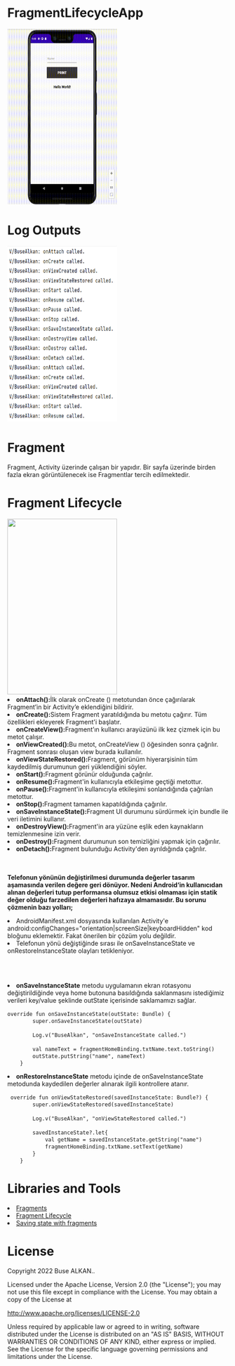 # FragmentLifecycleApp
<img  height="400" width="250" src="https://raw.githubusercontent.com/FMSSBilisimAndroid/buse_alkan_odev3/main/buse_alkan_odev3_lifecycle/screens/lifecycle.gif"/>

# Log Outputs
<img  height="400" width="250" src="https://raw.githubusercontent.com/FMSSBilisimAndroid/buse_alkan_odev3/main/buse_alkan_odev3_lifecycle/screens/lifecycleLog.png"/>

# Fragment
<p>Fragment, Activity üzerinde çalışan bir yapıdır. Bir sayfa üzerinde birden fazla ekran görüntülenecek ise Fragmentlar tercih edilmektedir.

# Fragment Lifecycle
<img  height="400" width="250" src="https://raw.githubusercontent.com/FMSSBilisimAndroid/buse_alkan_odev3/buse_alkan_odev3_lifecycle/screens/fragment-view-lifecycle.png"/>
<li><b>onAttach():</b>İlk olarak onCreate () metotundan önce çağırılarak Fragment’in bir Activity’e eklendiğini bildirir.</li>
  
<li><b>onCreate():</b>Sistem Fragment yaratıldığında bu metotu çağırır. Tüm özellikleri ekleyerek Fragment'i başlatır.</li>
  
<li><b>onCreateView():</b>Fragment’ın kullanıcı arayüzünü ilk kez çizmek için bu metot çalışır.</li>
  
<li><b>onViewCreated():</b>Bu metot, onCreateView () öğesinden sonra çağrılır. Fragment sonrası 
oluşan view burada kullanılır.
</li>
  
<li><b>onViewStateRestored():</b>Fragment, görünüm hiyerarşisinin tüm kaydedilmiş durumunun geri yüklendiğini söyler.</li>
  
<li><b>onStart():</b>Fragment görünür olduğunda çağrılır.</li>
  
<li><b>onResume():</b>Fragment'in kullanıcıyla etkileşime geçtiği metottur.</li>
  
<li><b>onPause():</b>Fragment'in kullanıcıyla etkileşimi sonlandığında çağrılan metottur.</li>
  
<li><b>onStop():</b>Fragment tamamen kapatıldığında çağırılır.</li>
  
<li><b>onSaveInstanceState():</b>Fragment UI durumunu sürdürmek için bundle ile veri iletimini kullanır.</li>
   
<li><b>onDestroyView():</b>Fragment'in ara yüzüne eşlik eden kaynakların temizlenmesine izin verir.</li>

<li><b>onDestroy():</b>Fragment durumunun son temizliğini yapmak için çağırılır.</li>
  
<li><b>onDetach():</b>Fragment bulunduğu Activity'den ayrıldığında çağrılır.</li>
<br/><br/>
<p><b>Telefonun yönünün değiştirilmesi durumunda değerler tasarım aşamasında verilen değere geri dönüyor. Nedeni Android‘in kullanıcıdan alınan değerleri tutup performansa olumsuz etkisi olmaması için statik değer olduğu farzedilen değerleri hafızaya almamasıdır. Bu sorunu çözmenin bazı yolları;</b></p>

<li>AndroidManifest.xml dosyasında kullanılan Activity'e android:configChanges="orientation|screenSize|keyboardHidden" kod bloğunu eklemektir. Fakat önerilen bir çözüm yolu değildir.</li>

<li>Telefonun yönü değiştiğinde sırası ile onSaveInstanceState ve onRestoreInstanceState olayları tetikleniyor.</li>

<br/><br/>
<li><b>onSaveInstanceState</b> metodu uygulamanın ekran rotasyonu değiştirildiğinde veya home butonuna basıldığında saklanmasını istediğimiz verileri key/value şeklinde outState içerisinde saklamamızı sağlar.</li>

```
override fun onSaveInstanceState(outState: Bundle) {
        super.onSaveInstanceState(outState)

        Log.v("BuseAlkan", "onSaveInstanceState called.")

        val nameText = fragmentHomeBinding.txtName.text.toString()
        outState.putString("name", nameText)
    }
```
 
<li><b>onRestoreInstanceState</b> metodu içinde de onSaveInstanceState metodunda kaydedilen değerler alınarak ilgili kontrollere atanır.</li>
 
```
 override fun onViewStateRestored(savedInstanceState: Bundle?) {
        super.onViewStateRestored(savedInstanceState)

        Log.v("BuseAlkan", "onViewStateRestored called.")

        savedInstanceState?.let{
            val getName = savedInstanceState.getString("name")
            fragmentHomeBinding.txtName.setText(getName)
        }
    }
```

# Libraries and Tools 
<li><a href="https://developer.android.com/guide/fragments">Fragments</a></li> 
<li><a href="https://developer.android.com/guide/fragments/lifecycle">Fragment Lifecycle</a></li>
<li><a href="https://developer.android.com/guide/fragments/saving-state">Saving state with fragments </a></li>

  
# License
Copyright 2022 Buse ALKAN..

Licensed under the Apache License, Version 2.0 (the "License");
you may not use this file except in compliance with the License.
You may obtain a copy of the License at

   http://www.apache.org/licenses/LICENSE-2.0

Unless required by applicable law or agreed to in writing, software
distributed under the License is distributed on an "AS IS" BASIS,
WITHOUT WARRANTIES OR CONDITIONS OF ANY KIND, either express or implied.
See the License for the specific language governing permissions and
limitations under the License.
